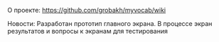 О проекте: https://github.com/grobakh/myvocab/wiki

Новости: 
Разработан прототип главного экрана. 
В процессе экран результатов и вопросы к экранам для тестирования


